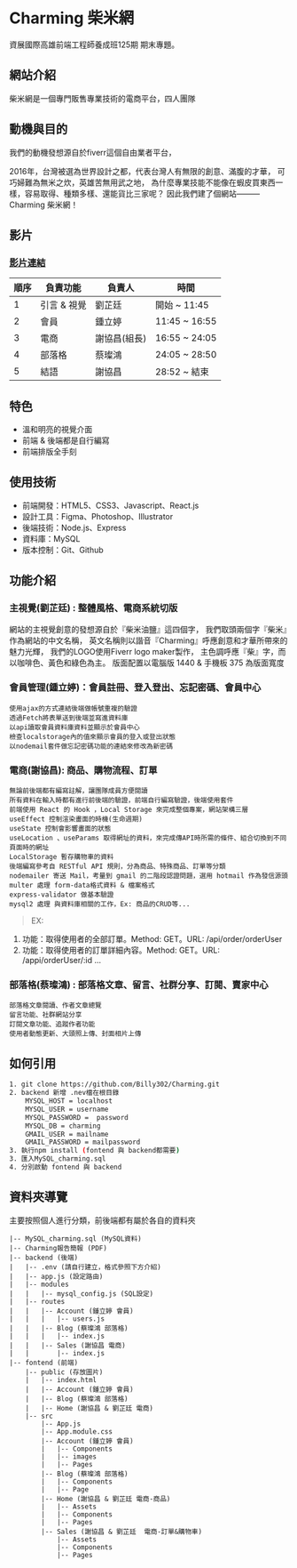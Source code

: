 # Charming 柴米網
資展國際高雄前端工程師養成班125期 期末專題。
## 網站介紹
柴米網是一個專門販售專業技術的電商平台，四人團隊
## 動機與目的
我們的動機發想源自於fiverr這個自由業者平台，

2016年，台灣被選為世界設計之都，代表台灣人有無限的創意、滿腹的才華，
可巧婦難為無米之炊，英雄苦無用武之地，
為什麼專業技能不能像在蝦皮買東西一樣，容易取得、種類多樣、還能貨比三家呢？
因此我們建了個網站———Charming 柴米網！
## 影片
<h3> <a href="https://www.youtube.com/watch?v=DOxdF6H7_KE&ab_channel=ZitingLiu">影片連結</a> </h3>

|順序| 負責功能 | 負責人 | 時間 |
|---------|---------|---------|---------|
|1|引言 & 視覺|劉芷廷|開始  ~ 11:45|
|2|會員|鍾立婷|11:45 ~ 16:55|
|3|電商 | 謝協昌(組長)|16:55 ~ 24:05|
|4|部落格|蔡璨鴻|24:05 ~ 28:50|
|5|結語|謝協昌|28:52 ~  結束|

## 特色
* 溫和明亮的視覺介面
* 前端 & 後端都是自行編寫
* 前端排版全手刻

## 使用技術
* 前端開發：HTML5、CSS3、Javascript、React.js
* 設計工具：Figma、Photoshop、Illustrator
* 後端技術：Node.js、Express
* 資料庫：MySQL
* 版本控制：Git、Github

## 功能介紹

### 主視覺(劉芷廷) : 整體風格、電商系統切版
網站的主視覺創意的發想源自於『柴米油鹽』這四個字，
我們取頭兩個字『柴米』作為網站的中文名稱，
英文名稱則以諧音『Charming』呼應創意和才華所帶來的魅力光輝， 
我們的LOGO使用Fiverr logo maker製作，
主色調呼應『柴』字，而以咖啡色、黃色和綠色為主。
版面配置以電腦版 1440 & 手機板 375 為版面寬度

### 會員管理(鍾立婷)：會員註冊、登入登出、忘記密碼、會員中心
	使用ajax的方式連結後端做帳號重複的驗證
	透過Fetch將表單送到後端並寫進資料庫
	以api讀取會員資料庫資料並顯示於會員中心
	檢查localstorage內的值來顯示會員的登入或登出狀態
	以nodemail套件做忘記密碼功能的連結來修改為新密碼

### 電商(謝協昌): 商品、購物流程、訂單
	無論前後端都有編寫註解，讓團隊成員方便閱讀
	所有資料在輸入時都有進行前後端的驗證，前端自行編寫驗證，後端使用套件
	前端使用 React 的 Hook ，Local Storage 來完成整個專案，網站架構三層
	useEffect 控制渲染畫面的時機(生命週期)
	useState 控制會影響畫面的狀態
	useLocation 、useParams 取得網址的資料，來完成傳API時所需的條件、組合切換到不同頁面時的網址
	LocalStorage 暫存購物車的資料
	後端編寫參考自 RESTful API 規則，分為商品、特殊商品、訂單等分類
	nodemailer 寄送 Mail，考量到 gmail 的二階段認證問題，選用 hotmail 作為發信源頭
	multer 處理 form-data格式資料 & 檔案格式
	express-validator 做基本驗證
	mysql2 處理 與資料庫相關的工作，Ex: 商品的CRUD等...
>EX:
1. 功能：取得使用者的全部訂單。Method: GET。URL: /api/order/orderUser 
2. 功能：取得使用者的訂單詳細內容。Method: GET。URL: /appi/orderUser/:id 
...

### 部落格(蔡璨鴻) : 部落格文章、留言、社群分享、訂閱、賣家中心
	部落格文章閱讀、作者文章總覽
	留言功能、社群網站分享
	訂閱文章功能、追蹤作者功能
	使用者動態更新、大頭照上傳、封面相片上傳

## 如何引用
```bash
1. git clone https://github.com/Billy302/Charming.git
2. backend 新增 .nev檔在根目錄
	MYSQL_HOST = localhost
	MYSQL_USER = username
	MYSQL_PASSWORD =  password
	MYSQL_DB = charming
	GMAIL_USER = mailname
	GMAIL_PASSWORD = mailpassword
3. 執行npm install (fontend 與 backend都需要)
3. 匯入MySQL_charming.sql
4. 分別啟動 fontend 與 backend
```
## 資料夾導覽

主要按照個人進行分類，前後端都有屬於各自的資料夾

    |-- MySQL_charming.sql (MySQL資料)
	|-- Charming報告簡報 (PDF)
    |-- backend (後端)
    |   |-- .env (請自行建立，格式參照下方介紹)
    |   |-- app.js (設定路由)
    |   |-- modules
    |   |   |-- mysql_config.js (SQL設定)
    |   |-- routes
    |   |   |-- Account (鍾立婷 會員)
    |   |   |   |-- users.js
    |   |   |-- Blog (蔡璨鴻 部落格)
    |   |   |   |-- index.js
    |   |   |-- Sales (謝協昌 電商)
    |   |       |-- index.js
    |-- fontend (前端)
        |-- public (存放圖片)
        |   |-- index.html
        |   |-- Account (鍾立婷 會員)
        |   |-- Blog (蔡璨鴻 部落格)
        |   |-- Home (謝協昌 & 劉芷廷 電商)
        |-- src
            |-- App.js
            |-- App.module.css
            |-- Account (鍾立婷 會員)
            |   |-- Components
            |   |-- images
            |   |-- Pages
            |-- Blog (蔡璨鴻 部落格)
            |   |-- Components
            |   |-- Page
            |-- Home (謝協昌 & 劉芷廷 電商-商品)
            |   |-- Assets
            |   |-- Components
            |   |-- Pages
            |-- Sales (謝協昌 & 劉芷廷  電商-訂單&購物車)
                |-- Assets
                |-- Components
                |-- Pages
